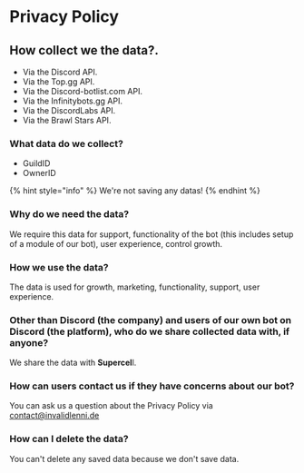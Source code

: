 # Privacy Policy

## How collect we the data?.

* Via the Discord API.
* Via the Top.gg API.
* Via the Discord-botlist.com API.
* Via the Infinitybots.gg API.
* Via the DiscordLabs API.
* Via the Brawl Stars API.

### What data do we collect?

* GuildID
* OwnerID

{% hint style="info" %}
We're not saving any datas!
{% endhint %}

### Why do we need the data?

We require this data for support, functionality of the bot (this includes setup of a module of our bot), user experience, control growth.

### How we use the data?

The data is used for growth, marketing, functionality, support, user experience.

### Other than Discord (the company) and users of our own bot on Discord (the platform), who do we share collected data with, if anyone?

We share the data with **Supercel**l.

### How can users contact us if they have concerns about our bot?

You can ask us a question about the Privacy Policy via contact@invalidlenni.de

### How can I delete the data?

You can't delete any saved data because we don't save data.
